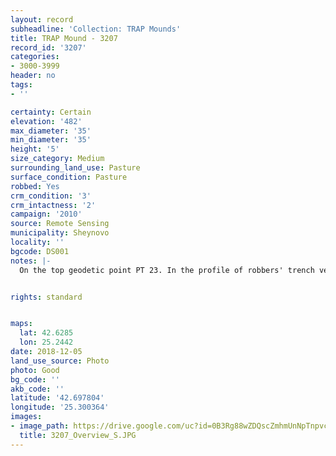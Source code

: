 ```yaml
---
layout: record
subheadline: 'Collection: TRAP Mounds'
title: TRAP Mound - 3207
record_id: '3207'
categories:
- 3000-3999
header: no
tags:
- ''

certainty: Certain
elevation: '482'
max_diameter: '35'
min_diameter: '35'
height: '5'
size_category: Medium
surrounding_land_use: Pasture
surface_condition: Pasture
robbed: Yes
crm_condition: '3'
crm_intactness: '2'
campaign: '2010'
source: Remote Sensing
municipality: Sheynovo
locality: ''
bgcode: DS001
notes: |-
  On the top geodetic point PT 23. In the profile of robbers' trench very fine soil with small stones.


rights: standard


maps:
  lat: 42.6285
  lon: 25.2442
date: 2018-12-05
land_use_source: Photo
photo: Good
bg_code: ''
akb_code: ''
latitude: '42.697804'
longitude: '25.300364'
images:
- image_path: https://drive.google.com/uc?id=0B3Rg88wZDQscZmhmUnNpTnpvcUU
  title: 3207_Overview_S.JPG
---
```

